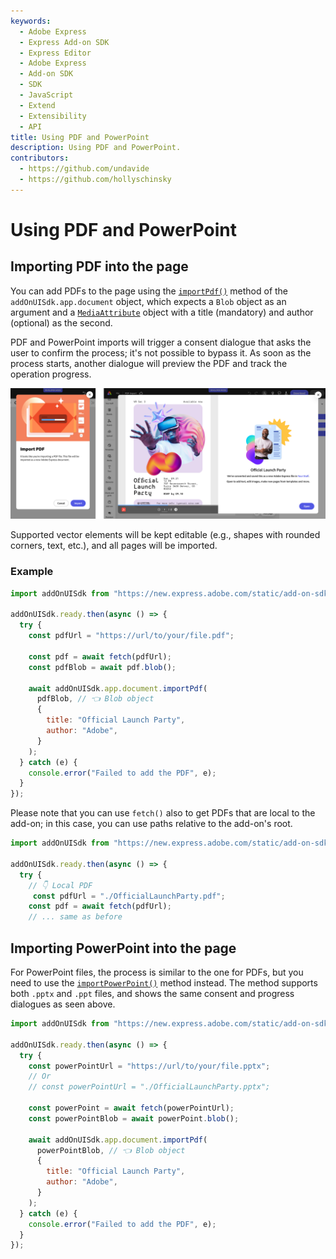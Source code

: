 ```yaml
---
keywords:
  - Adobe Express
  - Express Add-on SDK
  - Express Editor
  - Adobe Express
  - Add-on SDK
  - SDK
  - JavaScript
  - Extend
  - Extensibility
  - API
title: Using PDF and PowerPoint
description: Using PDF and PowerPoint.
contributors:
  - https://github.com/undavide
  - https://github.com/hollyschinsky
---
```


# Using PDF and PowerPoint

## Importing PDF into the page

You can add PDFs to the page using the [`importPdf()`](../../../references/addonsdk/app-document.md#importpdf) method of the `addOnUISdk.app.document` object, which expects a `Blob` object as an argument and a [`MediaAttribute`](../../../references/addonsdk/app-document.md#mediaattributes) object with a title (mandatory) and author (optional) as the second.

PDF and PowerPoint imports will trigger a consent dialogue that asks the user to confirm the process; it's not possible to bypass it. As soon as the process starts, another dialogue will preview the PDF and track the operation progress.

![PDF Import dialogue](./images/pdf_import.png)

Supported vector elements will be kept editable (e.g., shapes with rounded corners, text, etc.), and all pages will be imported.

### Example

```js
import addOnUISdk from "https://new.express.adobe.com/static/add-on-sdk/sdk.js";

addOnUISdk.ready.then(async () => {
  try {
    const pdfUrl = "https://url/to/your/file.pdf";

    const pdf = await fetch(pdfUrl);
    const pdfBlob = await pdf.blob();

    await addOnUISdk.app.document.importPdf(
      pdfBlob, // 👈 Blob object
      {
        title: "Official Launch Party",
        author: "Adobe",
      }
    );
  } catch (e) {
    console.error("Failed to add the PDF", e);
  }
});
```

Please note that you can use `fetch()` also to get PDFs that are local to the add-on; in this case, you can use paths relative to the add-on's root.

```js
import addOnUISdk from "https://new.express.adobe.com/static/add-on-sdk/sdk.js";

addOnUISdk.ready.then(async () => {
  try {
    // 👇 Local PDF
     const pdfUrl = "./OfficialLaunchParty.pdf";
    const pdf = await fetch(pdfUrl);
    // ... same as before
```

## Importing PowerPoint into the page

For PowerPoint files, the process is similar to the one for PDFs, but you need to use the [`importPowerPoint()`](../../../references/addonsdk/app-document.md#importpresentation) method instead. The method supports both `.pptx` and `.ppt` files, and shows the same consent and progress dialogues as seen above.

```js
import addOnUISdk from "https://new.express.adobe.com/static/add-on-sdk/sdk.js";

addOnUISdk.ready.then(async () => {
  try {
    const powerPointUrl = "https://url/to/your/file.pptx";
    // Or
    // const powerPointUrl = "./OfficialLaunchParty.pptx";

    const powerPoint = await fetch(powerPointUrl);
    const powerPointBlob = await powerPoint.blob();

    await addOnUISdk.app.document.importPdf(
      powerPointBlob, // 👈 Blob object
      {
        title: "Official Launch Party",
        author: "Adobe",
      }
    );
  } catch (e) {
    console.error("Failed to add the PDF", e);
  }
});
```
